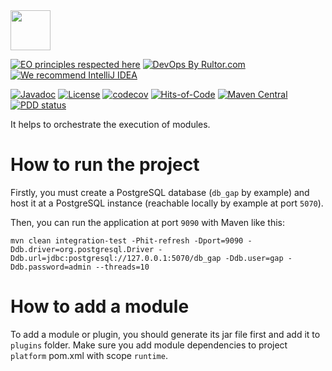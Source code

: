 <img src="https://gap.surati.io/img/logo.png" width="64px" height="64px"/>

[![EO principles respected here](https://www.elegantobjects.org/badge.svg)](https://www.elegantobjects.org)
[![DevOps By Rultor.com](http://www.rultor.com/b/gap-enterprise/platform)](http://www.rultor.com/p/gap-enterprise/platform)
[![We recommend IntelliJ IDEA](https://www.elegantobjects.org/intellij-idea.svg)](https://www.jetbrains.com/idea/)

[![Javadoc](http://www.javadoc.io/badge/io.surati.gap/platform.svg)](http://www.javadoc.io/doc/io.surati.gap/platform)
[![License](https://img.shields.io/badge/License-Surati-important.svg)](https://github.com/gap-enterprise/platform/blob/master/LICENSE.txt)
[![codecov](https://codecov.io/gh/gap-enterprise/platform/branch/master/graph/badge.svg)](https://codecov.io/gh/gap-enterprise/platform)
[![Hits-of-Code](https://hitsofcode.com/github/gap-enterprise/platform)](https://hitsofcode.com/view/github/gap-enterprise/platform)
[![Maven Central](https://img.shields.io/maven-central/v/io.surati.gap/platform.svg)](https://maven-badges.herokuapp.com/maven-central/io.surati.gap/platform)
[![PDD status](http://www.0pdd.com/svg?name=gap-enterprise/platform)](http://www.0pdd.com/p?name=gap-enterprise/platform)

It helps to orchestrate the execution of modules.

# How to run the project
Firstly, you must create a PostgreSQL database (`db_gap` by example) and host it at a PostgreSQL instance (reachable locally by example at port `5070`).

Then, you can run the application at port `9090` with Maven like this:
```shell
mvn clean integration-test -Phit-refresh -Dport=9090 -Ddb.driver=org.postgresql.Driver -Ddb.url=jdbc:postgresql://127.0.0.1:5070/db_gap -Ddb.user=gap -Ddb.password=admin --threads=10
```

# How to add a module
To add a module or plugin, you should generate its jar file first and add it to `plugins` folder. Make sure you add module
dependencies to project `platform` pom.xml with scope `runtime`.

